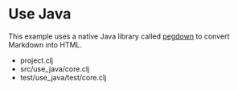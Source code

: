 # Use Java #

This example uses a native Java library called [pegdown][0] to convert
Markdown into HTML.

+ project.clj
+ src/use_java/core.clj
+ test/use_java/test/core.clj

[0]: https://github.com/sirthias/pegdown

